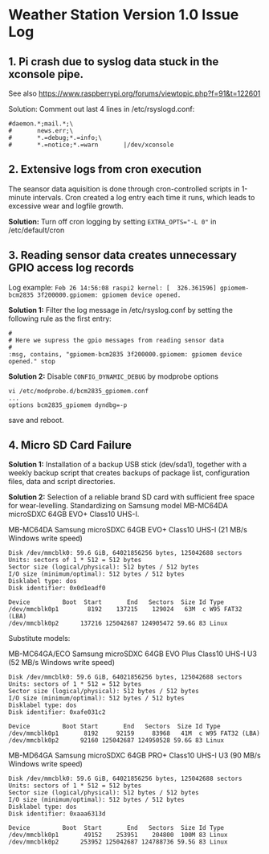 # Weather Station Version 1.0 Issue Log

## 1. Pi crash due to syslog data stuck in the xconsole pipe.

See also https://www.raspberrypi.org/forums/viewtopic.php?f=91&t=122601

Solution: Comment out last 4 lines in /etc/rsyslogd.conf:

```
#daemon.*;mail.*;\
#       news.err;\
#       *.=debug;*.=info;\
#       *.=notice;*.=warn       |/dev/xconsole
```

## 2. Extensive logs from cron execution

The seansor data aquisition is done through cron-controlled scripts in 1-minute intervals. Cron created a log entry each time it runs, which leads to excessive wear and logfile growth.

**Solution:** Turn off cron logging by setting `EXTRA_OPTS="-L 0"` in /etc/default/cron

## 3. Reading sensor data creates unnecessary GPIO access log records

Log example:
`Feb 26 14:56:08 raspi2 kernel: [  326.361596] gpiomem-bcm2835 3f200000.gpiomem: gpiomem device opened.`

**Solution 1:** Filter the log message in /etc/rsyslog.conf by setting the following rule as the first entry:
```
#
# Here we supress the gpio messages from reading sensor data
#
:msg, contains, "gpiomem-bcm2835 3f200000.gpiomem: gpiomem device opened." stop
```

**Solution 2:** Disable `CONFIG_DYNAMIC_DEBUG` by modprobe options

```
vi /etc/modprobe.d/bcm2835_gpiomem.conf
...
options bcm2835_gpiomem dyndbg=-p
```

save and reboot.

## 4. Micro SD Card Failure

**Solution 1:** Installation of a backup USB stick (dev/sda1), together with a weekly backup script that creates backups of package list, configuration files, data and script directories.

**Solution 2:** Selection of a reliable brand SD card with sufficient free space for wear-levelling. Standardizing on Samsung model MB-MC64DA microSDXC 64GB EVO+ Class10 UHS-I.

MB-MC64DA	Samsung microSDXC 64GB EVO+ Class10 UHS-I (21 MB/s Windows write speed)
```
Disk /dev/mmcblk0: 59.6 GiB, 64021856256 bytes, 125042688 sectors
Units: sectors of 1 * 512 = 512 bytes
Sector size (logical/physical): 512 bytes / 512 bytes
I/O size (minimum/optimal): 512 bytes / 512 bytes
Disklabel type: dos
Disk identifier: 0x0d1eadf0
```
```
Device         Boot  Start       End   Sectors  Size Id Type
/dev/mmcblk0p1        8192    137215    129024   63M  c W95 FAT32 (LBA)
/dev/mmcblk0p2      137216 125042687 124905472 59.6G 83 Linux
```

Substitute models:

MB-MC64GA/ECO	Samsung microSDXC 64GB EVO Plus Class10 UHS-I U3 (52 MB/s Windows write speed)
```
Disk /dev/mmcblk0: 59.6 GiB, 64021856256 bytes, 125042688 sectors
Units: sectors of 1 * 512 = 512 bytes
Sector size (logical/physical): 512 bytes / 512 bytes
I/O size (minimum/optimal): 512 bytes / 512 bytes
Disklabel type: dos
Disk identifier: 0xafe031c2
```
```
Device         Boot Start       End   Sectors  Size Id Type
/dev/mmcblk0p1       8192     92159     83968   41M  c W95 FAT32 (LBA)
/dev/mmcblk0p2      92160 125042687 124950528 59.6G 83 Linux
```



MB-MD64GA Samsung microSDXC 64GB PRO+ Class10 UHS-I U3 (90 MB/s Windows write speed)
```
Disk /dev/mmcblk0: 59.6 GiB, 64021856256 bytes, 125042688 sectors
Units: sectors of 1 * 512 = 512 bytes
Sector size (logical/physical): 512 bytes / 512 bytes
I/O size (minimum/optimal): 512 bytes / 512 bytes
Disklabel type: dos
Disk identifier: 0xaaa6313d
```
```
Device         Boot  Start       End   Sectors  Size Id Type
/dev/mmcblk0p1       49152    253951    204800  100M 83 Linux
/dev/mmcblk0p2      253952 125042687 124788736 59.5G 83 Linux
```
